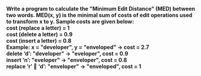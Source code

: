<b>Write a program to calculate the "Minimum Edit Distance" (MED) between two words. MED(x, y) is the minimal sum of costs of edit operations used to transform x to y. Sample costs are given below:
</br>cost (replace a letter) = 1
</br>cost (delete a letter) = 0.9
</br>cost (insert a letter) = 0.8
</br>Example: x = "developer", y = "enveloped" -> cost = 2.7 
</br>delete ‘d’:  "developer" -> "eveloper", cost = 0.9
</br>insert ‘n’:  "eveloper" -> "enveloper", cost = 0.8
</br>replace ‘r’  ‘d’:  "enveloper" -> "enveloped", cost = 1
</b>
